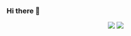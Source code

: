 ### Hi there 👋

<p align = "center">
<img src="https://github-readme-stats-ten-gilt.vercel.app/api?username=jenny126&show_icons=true&bg_color=black,ef629f&title_color=fff&text_color=fff" />
<img src="https://github-readme-stats.vercel.app/api/top-langs/?username=jenny126&theme=dark"/>
</p>
